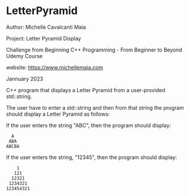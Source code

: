 # LetterPyramid

Author: Michelle Cavalcanti Maia

Project: Letter Pyramid Display

Challenge from Beginning C++ Programming - From Beginner to Beyond Udemy Course

website: https://www.michellemaia.com

Jannuary 2023



C++ program that displays a Letter Pyramid from a user-provided std::string.

The user have to enter a std::string and then from that string the program should display a Letter Pyramid as follows:

If the user enters the string "ABC", then the program should display:

      A
     ABA
    ABCBA 
    
If the user enters the string, "12345", then the program should display:

        1                                                                                                                  
       121
      12321
     1234321
    123454321
